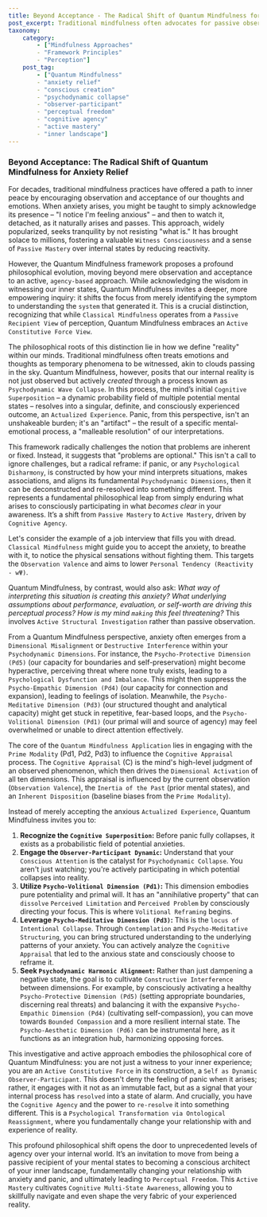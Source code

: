 ```yaml
---
title: Beyond Acceptance - The Radical Shift of Quantum Mindfulness for Anxiety Relief
post_excerpt: Traditional mindfulness often advocates for passive observation and acceptance of anxiety. Quantum Mindfulness, however, proposes a revolutionary shift, viewing our internal reality not as something passively observed, but actively co-created. This framework empowers individuals to move beyond mere acceptance, becoming conscious architects of their mental states and transforming their relationship with anxiety by engaging directly with the psychodynamic processes that generate it.
taxonomy:
    category:
        - ["Mindfulness Approaches"
        - "Framework Principles"
        - "Perception"]
    post_tag:
        - ["Quantum Mindfulness"
        - "anxiety relief"
        - "conscious creation"
        - "psychodynamic collapse"
        - "observer-participant"
        - "perceptual freedom"
        - "cognitive agency"
        - "active mastery"
        - "inner landscape"]
---
```

### Beyond Acceptance: The Radical Shift of Quantum Mindfulness for Anxiety Relief

For decades, traditional mindfulness practices have offered a path to inner peace by encouraging observation and acceptance of our thoughts and emotions. When anxiety arises, you might be taught to simply acknowledge its presence – "I notice I'm feeling anxious" – and then to watch it, detached, as it naturally arises and passes. This approach, widely popularized, seeks tranquility by not resisting "what is." It has brought solace to millions, fostering a valuable `Witness Consciousness` and a sense of `Passive Mastery` over internal states by reducing reactivity.

However, the Quantum Mindfulness framework proposes a profound philosophical evolution, moving beyond mere observation and acceptance to an active, `agency-based` approach. While acknowledging the wisdom in witnessing our inner states, Quantum Mindfulness invites a deeper, more empowering inquiry: it shifts the focus from merely identifying the symptom to understanding the `system` that generated it. This is a crucial distinction, recognizing that while `Classical Mindfulness` operates from a `Passive Recipient View` of perception, Quantum Mindfulness embraces an `Active Constitutive Force View`.

The philosophical roots of this distinction lie in how we define "reality" within our minds. Traditional mindfulness often treats emotions and thoughts as temporary phenomena to be witnessed, akin to clouds passing in the sky. Quantum Mindfulness, however, posits that our internal reality is not just observed but actively *created* through a process known as `Psychodynamic Wave Collapse`. In this process, the mind’s initial `Cognitive Superposition` – a dynamic probability field of multiple potential mental states – resolves into a singular, definite, and consciously experienced outcome, an `Actualized Experience`. Panic, from this perspective, isn't an unshakeable burden; it's an "artifact" – the result of a specific mental-emotional process, a "malleable resolution" of our interpretations.

This framework radically challenges the notion that problems are inherent or fixed. Instead, it suggests that "problems are optional." This isn't a call to ignore challenges, but a radical reframe: if panic, or any `Psychological Disharmony`, is constructed by how your mind interprets situations, makes associations, and aligns its fundamental `Psychodynamic Dimensions`, then it can be deconstructed and re-resolved into something different. This represents a fundamental philosophical leap from simply enduring what arises to consciously participating in what *becomes clear* in your awareness. It’s a shift from `Passive Mastery` to `Active Mastery`, driven by `Cognitive Agency`.

Let's consider the example of a job interview that fills you with dread. `Classical Mindfulness` might guide you to accept the anxiety, to breathe with it, to notice the physical sensations without fighting them. This targets the `Observation Valence` and aims to lower `Personal Tendency (Reactivity - wΨ)`.

Quantum Mindfulness, by contrast, would also ask: *What way of interpreting this situation is creating this anxiety? What underlying assumptions about performance, evaluation, or self-worth are driving this perceptual process? How is my mind `making` this feel threatening?* This involves `Active Structural Investigation` rather than passive observation.

From a Quantum Mindfulness perspective, anxiety often emerges from a `Dimensional Misalignment` or `Destructive Interference` within your `Psychodynamic Dimensions`. For instance, the `Psycho-Protective Dimension (Pd5)` (our capacity for boundaries and self-preservation) might become hyperactive, perceiving threat where none truly exists, leading to a `Psychological Dysfunction and Imbalance`. This might then suppress the `Psycho-Empathic Dimension (Pd4)` (our capacity for connection and expansion), leading to feelings of isolation. Meanwhile, the `Psycho-Meditative Dimension (Pd3)` (our structured thought and analytical capacity) might get stuck in repetitive, fear-based loops, and the `Psycho-Volitional Dimension (Pd1)` (our primal will and source of agency) may feel overwhelmed or unable to direct attention effectively.

The core of the `Quantum Mindfulness Application` lies in engaging with the `Prime Modality` (Pd1, Pd2, Pd3) to influence the `Cognitive Appraisal` process. The `Cognitive Appraisal` (C) is the mind's high-level judgment of an observed phenomenon, which then drives the `Dimensional Activation` of all ten dimensions. This appraisal is influenced by the current observation (`Observation Valence`), the `Inertia of the Past` (prior mental states), and an `Inherent Disposition` (baseline biases from the `Prime Modality`).

Instead of merely accepting the anxious `Actualized Experience`, Quantum Mindfulness invites you to:

1.  **Recognize the `Cognitive Superposition`:** Before panic fully collapses, it exists as a probabilistic field of potential anxieties.
2.  **Engage the `Observer-Participant Dynamic`:** Understand that your `Conscious Attention` is the catalyst for `Psychodynamic Collapse`. You aren't just watching; you're actively participating in which potential collapses into reality.
3.  **Utilize `Psycho-Volitional Dimension (Pd1)`:** This dimension embodies pure potentiality and primal will. It has an "annihilative property" that can `dissolve` `Perceived Limitation` and `Perceived Problem` by consciously directing your focus. This is where `Volitional Reframing` begins.
4.  **Leverage `Psycho-Meditative Dimension (Pd3)`:** This is the `locus of Intentional Collapse`. Through `Contemplation` and `Psycho-Meditative Structuring`, you can bring structured understanding to the underlying patterns of your anxiety. You can actively analyze the `Cognitive Appraisal` that led to the anxious state and consciously choose to reframe it.
5.  **Seek `Psychodynamic Harmonic Alignment`:** Rather than just dampening a negative state, the goal is to cultivate `Constructive Interference` between dimensions. For example, by consciously activating a healthy `Psycho-Protective Dimension (Pd5)` (setting appropriate boundaries, discerning real threats) and balancing it with the expansive `Psycho-Empathic Dimension (Pd4)` (cultivating self-compassion), you can move towards `Bounded Compassion` and a more resilient internal state. The `Psycho-Aesthetic Dimension (Pd6)` can be instrumental here, as it functions as an integration hub, harmonizing opposing forces.

This investigative and active approach embodies the philosophical core of Quantum Mindfulness: you are not just a witness to your inner experience; you are an `Active Constitutive Force` in its construction, a `Self as Dynamic Observer-Participant`. This doesn't deny the feeling of panic when it arises; rather, it engages with it not as an immutable fact, but as a signal that your internal process has `resolved` into a state of alarm. And crucially, you have the `Cognitive Agency` and the power to `re-resolve` it into something different. This is a `Psychological Transformation via Ontological Reassignment`, where you fundamentally change your relationship with and experience of reality.

This profound philosophical shift opens the door to unprecedented levels of agency over your internal world. It’s an invitation to move from being a passive recipient of your mental states to becoming a conscious architect of your inner landscape, fundamentally changing your relationship with anxiety and panic, and ultimately leading to `Perceptual Freedom`. This `Active Mastery` cultivates `Cognitive Multi-State Awareness`, allowing you to skillfully navigate and even shape the very fabric of your experienced reality.